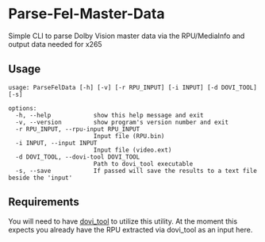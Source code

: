 # Parse-Fel-Master-Data

Simple CLI to parse Dolby Vision master data via the RPU/MediaInfo and output data needed for x265

## Usage

```
usage: ParseFelData [-h] [-v] [-r RPU_INPUT] [-i INPUT] [-d DOVI_TOOL] [-s]

options:
  -h, --help            show this help message and exit
  -v, --version         show program's version number and exit
  -r RPU_INPUT, --rpu-input RPU_INPUT
                        Input file (RPU.bin)
  -i INPUT, --input INPUT
                        Input file (video.ext)
  -d DOVI_TOOL, --dovi-tool DOVI_TOOL
                        Path to dovi_tool executable
  -s, --save            If passed will save the results to a text file beside the 'input'
```

## Requirements

You will need to have [dovi_tool](https://github.com/quietvoid/dovi_tool) to utilize this utility. At the moment
this expects you already have the RPU extracted via dovi_tool as an input here.
